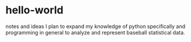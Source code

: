 # hello-world
notes and ideas
I plan to expand my knowledge of python specifically and programming in general to analyze and represent baseball statistical data.
